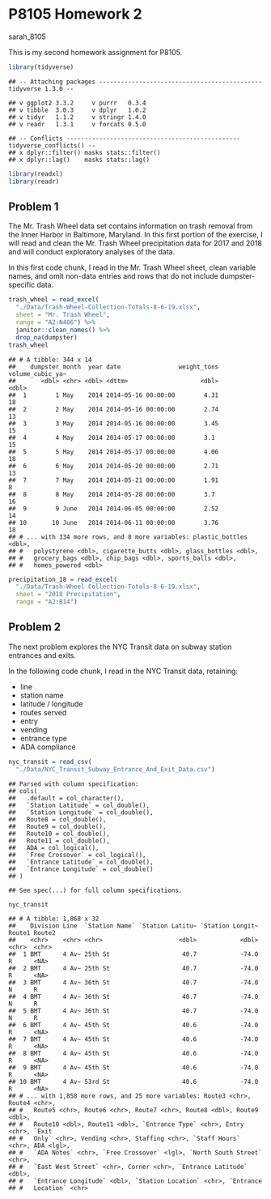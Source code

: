 P8105 Homework 2
================
sarah\_8105

This is my second homework assignment for P8105.

``` r
library(tidyverse)
```

    ## -- Attaching packages --------------------------------------------- tidyverse 1.3.0 --

    ## v ggplot2 3.3.2     v purrr   0.3.4
    ## v tibble  3.0.3     v dplyr   1.0.2
    ## v tidyr   1.1.2     v stringr 1.4.0
    ## v readr   1.3.1     v forcats 0.5.0

    ## -- Conflicts ------------------------------------------------ tidyverse_conflicts() --
    ## x dplyr::filter() masks stats::filter()
    ## x dplyr::lag()    masks stats::lag()

``` r
library(readxl)
library(readr)
```

## Problem 1

The Mr. Trash Wheel data set contains information on trash removal from
the Inner Harbor in Baltimore, Maryland. In this first portion of the
exercise, I will read and clean the Mr. Trash Wheel precipitation data
for 2017 and 2018 and will conduct exploratory analyses of the data.

In this first code chunk, I read in the Mr. Trash Wheel sheet, clean
variable names, and omit non-data entries and rows that do not include
dumpster-specific data.

``` r
trash_wheel = read_excel(
  "./Data/Trash-Wheel-Collection-Totals-8-6-19.xlsx", 
  sheet = "Mr. Trash Wheel",
  range = "A2:N406") %>%
  janitor::clean_names() %>%
  drop_na(dumpster)
trash_wheel
```

    ## # A tibble: 344 x 14
    ##    dumpster month  year date                weight_tons volume_cubic_ya~
    ##       <dbl> <chr> <dbl> <dttm>                    <dbl>            <dbl>
    ##  1        1 May    2014 2014-05-16 00:00:00        4.31               18
    ##  2        2 May    2014 2014-05-16 00:00:00        2.74               13
    ##  3        3 May    2014 2014-05-16 00:00:00        3.45               15
    ##  4        4 May    2014 2014-05-17 00:00:00        3.1                15
    ##  5        5 May    2014 2014-05-17 00:00:00        4.06               18
    ##  6        6 May    2014 2014-05-20 00:00:00        2.71               13
    ##  7        7 May    2014 2014-05-21 00:00:00        1.91                8
    ##  8        8 May    2014 2014-05-28 00:00:00        3.7                16
    ##  9        9 June   2014 2014-06-05 00:00:00        2.52               14
    ## 10       10 June   2014 2014-06-11 00:00:00        3.76               18
    ## # ... with 334 more rows, and 8 more variables: plastic_bottles <dbl>,
    ## #   polystyrene <dbl>, cigarette_butts <dbl>, glass_bottles <dbl>,
    ## #   grocery_bags <dbl>, chip_bags <dbl>, sports_balls <dbl>,
    ## #   homes_powered <dbl>

``` r
precipitation_18 = read_excel(
  "./Data/Trash-Wheel-Collection-Totals-8-6-19.xlsx", 
  sheet = "2018 Precipitation",
  range = "A2:B14")
```

## Problem 2

The next problem explores the NYC Transit data on subway station
entrances and exits.

In the following code chunk, I read in the NYC Transit data, retaining:

  - line
  - station name
  - latitude / longitude
  - routes served
  - entry
  - vending
  - entrance type
  - ADA compliance

<!-- end list -->

``` r
nyc_transit = read_csv(
  "./Data/NYC_Transit_Subway_Entrance_And_Exit_Data.csv")
```

    ## Parsed with column specification:
    ## cols(
    ##   .default = col_character(),
    ##   `Station Latitude` = col_double(),
    ##   `Station Longitude` = col_double(),
    ##   Route8 = col_double(),
    ##   Route9 = col_double(),
    ##   Route10 = col_double(),
    ##   Route11 = col_double(),
    ##   ADA = col_logical(),
    ##   `Free Crossover` = col_logical(),
    ##   `Entrance Latitude` = col_double(),
    ##   `Entrance Longitude` = col_double()
    ## )

    ## See spec(...) for full column specifications.

``` r
nyc_transit
```

    ## # A tibble: 1,868 x 32
    ##    Division Line  `Station Name` `Station Latitu~ `Station Longit~ Route1 Route2
    ##    <chr>    <chr> <chr>                     <dbl>            <dbl> <chr>  <chr> 
    ##  1 BMT      4 Av~ 25th St                    40.7            -74.0 R      <NA>  
    ##  2 BMT      4 Av~ 25th St                    40.7            -74.0 R      <NA>  
    ##  3 BMT      4 Av~ 36th St                    40.7            -74.0 N      R     
    ##  4 BMT      4 Av~ 36th St                    40.7            -74.0 N      R     
    ##  5 BMT      4 Av~ 36th St                    40.7            -74.0 N      R     
    ##  6 BMT      4 Av~ 45th St                    40.6            -74.0 R      <NA>  
    ##  7 BMT      4 Av~ 45th St                    40.6            -74.0 R      <NA>  
    ##  8 BMT      4 Av~ 45th St                    40.6            -74.0 R      <NA>  
    ##  9 BMT      4 Av~ 45th St                    40.6            -74.0 R      <NA>  
    ## 10 BMT      4 Av~ 53rd St                    40.6            -74.0 R      <NA>  
    ## # ... with 1,858 more rows, and 25 more variables: Route3 <chr>, Route4 <chr>,
    ## #   Route5 <chr>, Route6 <chr>, Route7 <chr>, Route8 <dbl>, Route9 <dbl>,
    ## #   Route10 <dbl>, Route11 <dbl>, `Entrance Type` <chr>, Entry <chr>, `Exit
    ## #   Only` <chr>, Vending <chr>, Staffing <chr>, `Staff Hours` <chr>, ADA <lgl>,
    ## #   `ADA Notes` <chr>, `Free Crossover` <lgl>, `North South Street` <chr>,
    ## #   `East West Street` <chr>, Corner <chr>, `Entrance Latitude` <dbl>,
    ## #   `Entrance Longitude` <dbl>, `Station Location` <chr>, `Entrance
    ## #   Location` <chr>
